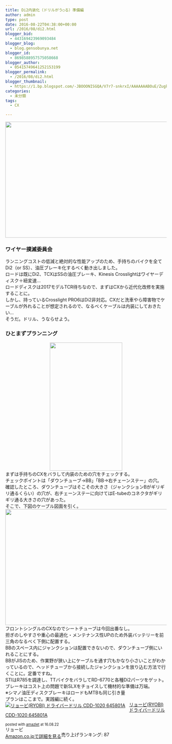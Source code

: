 ```yaml
---
title: Di2内装化（ドリルがう○る）準備編
author: admin
type: post
date: 2016-08-22T04:38:00+00:00
url: /2016/08/di2.html
blogger_bid:
  - 443169423969093484
blogger_blog:
  - blog.gensobunya.net
blogger_id:
  - 8698588957575058668
blogger_author:
  - 05415749641252153199
blogger_permalink:
  - /2016/08/di2.html
blogger_thumbnail:
  - https://1.bp.blogspot.com/-JBOOONISGQA/V7r7-snkrxI/AAAAAAABOuE/ZugkuW0Kh24EX2xlWXi8CRAb23K84QbGwCLcB/s640/DSC_0072.jpg
categories:
  - 未分類
tags:
  - CX

---
```

<div class="separator" style="clear: both; text-align: center;">
  <img border="0" height="362" src="https://blog.gensobunya.net/wp-content/uploads/2016/08/DSC_0072-1.jpg" width="640" />
</div>



### ワイヤー撲滅委員会

<div>
  ランニングコストの低減と絶対的な性能アップのため、手持ちのバイクを全てDi2（or SS）、油圧ブレーキ化するべく動き出しました。
</div>

<div>
</div>

<div>
  ロードは既にDi2、TCXはSSの油圧ブレーキ、Kinesis Crosslightはワイヤーディスク＋紐変速…
</div>

<div>
  ロードディスクは2017モデルTCR待ちなので、まずはCXから近代化改修を実施することに。
</div>

<div>
</div>

<div>
  しかし、持っているCrosslight PRO6はDi2非対応。CXだと洗車やら障害物でケーブルが外れることが想定されるので、なるべくケーブルは内装にしておきたい…
</div>

<div>
</div>

<div>
</div>

<div>
  そうだ。ドリル、うならせよう。
</div>

<div>
</div>

<div>
</div>

### ひとまずプランニング

<div class="separator" style="clear: both; text-align: center;">
</div>

<div class="separator" style="clear: both; text-align: center;">
</div>

<div class="separator" style="clear: both; text-align: center;">
  <img border="0" height="400" src="https://blog.gensobunya.net/wp-content/uploads/2016/08/DSC_0054.jpg" width="226" />
</div>

<div>
</div>

<div>
  まずは手持ちのCXをバラして内装のための穴をチェックする。
</div>

<div>
  チェックポイントは「ダウンチューブ→BB」「BB→右チェーンステー」の穴。
</div>

<div>
</div>

<div>
  確認したところ、ダウンチューブはそこその大きさ（ジャンクションBがギリギリ通るくらい）の穴が、右チェーンステーに向けてはE-tubeのコネクタがギリギリ通る大きさの穴があった。
</div>

<div>
</div>

<div>
  そこで、下図のケーブル図面を引く。
</div>

<div>
</div>

<div class="separator" style="clear: both; text-align: center;">
  <img border="0" height="362" src="https://blog.gensobunya.net/wp-content/uploads/2016/08/DSC_0100-1.jpg" width="640" />
</div>



<div>
</div>

<div>
  フロントシングルのCXなのでシートチューブは今回出番なし。
</div>

<div>
  担ぎのしやすさや重心の最適化・メンテナンス性UPのため外装バッテリーを前三角のなるべく下側に配置する。
</div>

<div>
</div>

<div>
  BBのスペース内にジャンクションは配置できないので、ダウンチューブ側にいれることにする。
</div>

<div>
  BBがJISのため、作業野が狭い上にケーブルを通す穴もかなり小さいことがわかっているので、ヘッドチューブから接続したジャンクションを放り込む方法で行くことに。定番ですね。
</div>

<div>
</div>

<div>
</div>

<div>
  <div>
    STIはR785を調達し、TTバイクをバラしてRD-6770と各種Di2パーツをゲット。
  </div>

  <div>
    ブレーキはコスト上の問題で新SLXをチョイスして機材的な準備は万端。
  </div>

  <div>
    ※シマノ油圧ディスクブレーキはロードもMTBも同じ引き量
  </div>
</div>

<div>
</div>

<div>
</div>

<div>
  プランはここまで。実践編に続く。
</div>

<div>
</div>

<div>
</div>

<div>
</div>

<div class="amazlet-box" style="margin-bottom: 0px;">
  <div class="amazlet-image" style="float: left; margin: 0px 12px 1px 0px;">
    <a href="http://www.amazon.co.jp/exec/obidos/ASIN/B001EEIOJA/gensobunya-22/ref=nosim/" name="amazletlink" target="_blank"><img alt="リョービ(RYOBI) ドライバードリル CDD-1020 645801A" src="https://images-fe.ssl-images-amazon.com/images/I/51VVkkLFwSL._SL160_.jpg" style="border: none;" /></a>
  </div>

  <div class="amazlet-info" style="line-height: 120%; margin-bottom: 10px;">
    <div class="amazlet-name" style="line-height: 120%; margin-bottom: 10px;">
<a href="http://www.amazon.co.jp/exec/obidos/ASIN/B001EEIOJA/gensobunya-22/ref=nosim/" name="amazletlink" target="_blank">リョービ(RYOBI) ドライバードリル CDD-1020 645801A</a></p>

<div class="amazlet-powered-date" style="font-size: 80%; line-height: 120%; margin-top: 5px;">
  posted with <a href="http://www.amazlet.com/" target="_blank" title="amazlet">amazlet</a> at 16.08.22
</div>


<div class="amazlet-detail">
リョービ <br /> 売り上げランキング: 87


<div class="amazlet-sub-info" style="float: left;">
<div class="amazlet-link" style="margin-top: 5px;">
  <a href="http://www.amazon.co.jp/exec/obidos/ASIN/B001EEIOJA/gensobunya-22/ref=nosim/" name="amazletlink" target="_blank">Amazon.co.jpで詳細を見る</a>
</div>

  </div>

  <div class="amazlet-footer" style="clear: left;">
  </div>
</div>